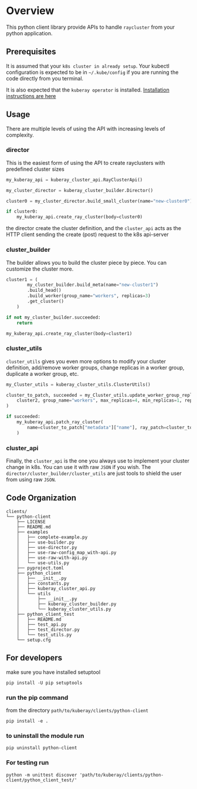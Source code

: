 # Overview

This python client library provide APIs to handle `raycluster` from your python application.

## Prerequisites

It is assumed that your `k8s cluster in already setup`. Your kubectl configuration is expected to be
in  `~/.kube/config` if you are running the code directly from you terminal.

It is also expected that the `kuberay operator` is installed.
[Installation instructions are here][quick-start]

## Usage

There are multiple levels of using the API with increasing levels of complexity.

### director

This is the easiest form of using the API to create rayclusters with predefined cluster sizes

```python
my_kuberay_api = kuberay_cluster_api.RayClusterApi()

my_cluster_director = kuberay_cluster_builder.Director()

cluster0 = my_cluster_director.build_small_cluster(name="new-cluster0")

if cluster0:
    my_kuberay_api.create_ray_cluster(body=cluster0)
```

the director create the cluster definition, and the `cluster_api` acts as the HTTP client sending
the create (post) request to the k8s api-server

### cluster_builder

The builder allows you to build the cluster piece by piece. You can customize the cluster more.

```python
cluster1 = (
        my_cluster_builder.build_meta(name="new-cluster1")
        .build_head()
        .build_worker(group_name="workers", replicas=3)
        .get_cluster()
    )

if not my_cluster_builder.succeeded:
    return

my_kuberay_api.create_ray_cluster(body=cluster1)
```

### cluster_utils

`cluster_utils` gives you even more options to modify your cluster definition, add/remove worker
groups, change replicas in a worker group, duplicate a worker group, etc.

```python
my_Cluster_utils = kuberay_cluster_utils.ClusterUtils()

cluster_to_patch, succeeded = my_Cluster_utils.update_worker_group_replicas(
    cluster2, group_name="workers", max_replicas=4, min_replicas=1, replicas=2
)

if succeeded:
    my_kuberay_api.patch_ray_cluster(
        name=cluster_to_patch["metadata"]["name"], ray_patch=cluster_to_patch
    )
```

### cluster_api

Finally, the `cluster_api` is the one you always use to implement your cluster change in k8s. You can
use it with raw `JSON` if you wish. The `director/cluster_builder/cluster_utils` are just tools to
shield the user from using raw `JSON`.

## Code Organization

```text
clients/
└── python-client
    ├── LICENSE
    ├── README.md
    ├── examples
    │   ├── complete-example.py
    │   ├── use-builder.py
    │   ├── use-director.py
    │   ├── use-raw-config_map_with-api.py
    │   ├── use-raw-with-api.py
    │   └── use-utils.py
    ├── pyproject.toml
    ├── python_client
    │   ├── __init__.py
    │   ├── constants.py
    │   ├── kuberay_cluster_api.py
    │   └── utils
    │       ├── __init__.py
    │       ├── kuberay_cluster_builder.py
    │       └── kuberay_cluster_utils.py
    ├── python_client_test
    │   ├── README.md
    │   ├── test_api.py
    │   ├── test_director.py
    │   └── test_utils.py
    └── setup.cfg
```

## For developers

make sure you have installed setuptool

`pip install -U pip setuptools`

### run the pip command

from the directory `path/to/kuberay/clients/python-client`

`pip install -e .`

### to uninstall the module run

`pip uninstall python-client`

### For testing run

 `python -m unittest discover 'path/to/kuberay/clients/python-client/python_client_test/'`

[quick-start]: https://github.com/ray-project/kuberay#quick-start
